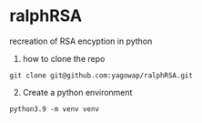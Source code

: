 # ralphRSA
recreation of RSA encyption in python
1) how to clone the repo
```
git clone git@github.com:yagowap/ralphRSA.git

```
2) Create a python environment
```
python3.9 -m venv venv
```
